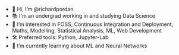 - 👋 Hi, I’m @richardpordan
- 📚 I'm an undergrad working in and studying Data Science
- 👀 I’m interested in FOSS, Continuous Integration and Deployment, Maths, Modelling, Statistical Analysis, ML, Web Development
- 🛠️ Preferred tools: Python, Jupyter-Lab
- 🌱 I’m currently learning about ML and Neural Networks
